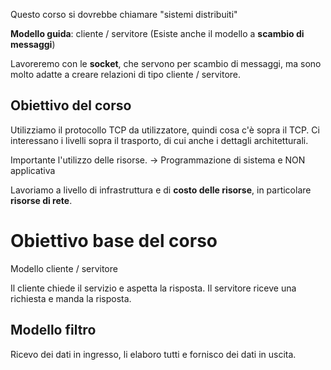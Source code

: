 Questo corso si dovrebbe chiamare "sistemi distribuiti"

**Modello guida**: cliente / servitore 
(Esiste anche il modello a **scambio di messaggi**)

Lavoreremo con le **socket**, che servono per scambio di messaggi, ma sono molto adatte a creare relazioni di tipo cliente / servitore.

## Obiettivo del corso
Utilizziamo il protocollo TCP da utilizzatore, quindi cosa c'è sopra il TCP.
Ci interessano i livelli sopra il trasporto, di cui anche i dettagli architetturali.

Importante l'utilizzo delle risorse. -> Programmazione di sistema e NON applicativa

Lavoriamo a livello di infrastruttura e di **costo delle risorse**, in particolare **risorse di rete**.

# Obiettivo base del corso
Modello cliente / servitore

Il cliente chiede il servizio e aspetta la risposta.
Il servitore riceve una richiesta e manda la risposta.

## Modello filtro
Ricevo dei dati in ingresso, li elaboro tutti e fornisco dei dati in uscita.